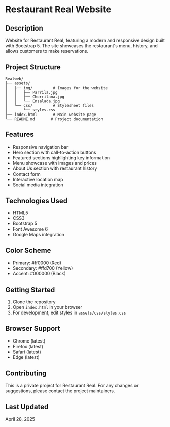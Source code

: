# Restaurant Real Website

## Description
Website for Restaurant Real, featuring a modern and responsive design built with Bootstrap 5. The site showcases the restaurant's menu, history, and allows customers to make reservations.

## Project Structure
```
Realweb/
├── assets/
│   ├── img/         # Images for the website
│   │   ├── Parrila.jpg
│   │   ├── Chorrilana.jpg
│   │   └── Ensalada.jpg
│   └── css/         # Stylesheet files
│       └── styles.css
├── index.html       # Main website page
└── README.md       # Project documentation
```

## Features
- Responsive navigation bar
- Hero section with call-to-action buttons
- Featured sections highlighting key information
- Menu showcase with images and prices
- About Us section with restaurant history
- Contact form
- Interactive location map
- Social media integration

## Technologies Used
- HTML5
- CSS3
- Bootstrap 5
- Font Awesome 6
- Google Maps integration

## Color Scheme
- Primary: #ff0000 (Red)
- Secondary: #ffd700 (Yellow)
- Accent: #000000 (Black)

## Getting Started
1. Clone the repository
2. Open `index.html` in your browser
3. For development, edit styles in `assets/css/styles.css`

## Browser Support
- Chrome (latest)
- Firefox (latest)
- Safari (latest)
- Edge (latest)

## Contributing
This is a private project for Restaurant Real. For any changes or suggestions, please contact the project maintainers.

## Last Updated
April 28, 2025
